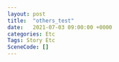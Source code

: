 ```yaml
---
layout: post
title:  "others_test"
date:   2021-07-03 09:00:00 +0000
categories: Etc
Tags: Story Etc
SceneCode: []
---
```

